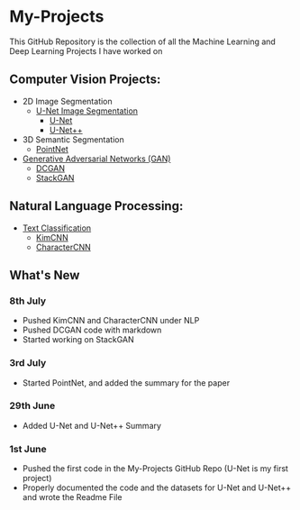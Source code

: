 # My-Projects

This GitHub Repository is the collection of all the Machine Learning and Deep Learning Projects I have worked on

## Computer Vision Projects: 
  * 2D Image Segmentation
    * [U-Net Image Segmentation](https://github.com/Vinayak-VG/My-Projects/tree/main/Computer%20Vision%20Projects/2D%20Image%20Segmentation/U-Net%20Image%20Segmentation)
      * [U-Net](https://github.com/Vinayak-VG/My-Projects/tree/main/Computer%20Vision%20Projects/2D%20Image%20Segmentation/U-Net%20Image%20Segmentation/U-Net)
      * [U-Net++](https://github.com/Vinayak-VG/My-Projects/tree/main/Computer%20Vision%20Projects/2D%20Image%20Segmentation/U-Net%20Image%20Segmentation/U-Net%2B%2B)
  * 3D Semantic Segmentation
    * [PointNet](https://github.com/Vinayak-VG/My-Projects/tree/main/Computer%20Vision%20Projects/3D%20Semantic%20Segmentation/PointNet)
  * [Generative Adversarial Networks (GAN)](https://github.com/Vinayak-VG/My-Projects/tree/main/Computer%20Vision%20Projects/Generative%20Adversarial%20Networks%20-%20GAN)
    * [DCGAN](https://github.com/Vinayak-VG/My-Projects/tree/main/Computer%20Vision%20Projects/Generative%20Adversarial%20Networks%20-%20GAN/DCGAN)
    * [StackGAN](https://github.com/Vinayak-VG/My-Projects/tree/main/Computer%20Vision%20Projects/Generative%20Adversarial%20Networks%20-%20GAN/StackGAN)

## Natural Language Processing:
  * [Text Classification](https://github.com/Vinayak-VG/My-Projects/tree/main/Natural%20Language%20Processing/Text%20Classification)
    * [KimCNN](https://github.com/Vinayak-VG/My-Projects/tree/main/Natural%20Language%20Processing/Text%20Classification/KimCNN)
    * [CharacterCNN](https://github.com/Vinayak-VG/My-Projects/tree/main/Natural%20Language%20Processing/Text%20Classification/CharacterCNN)     

## What's New
### 8th July
  
  * Pushed KimCNN and CharacterCNN under NLP
  * Pushed DCGAN code with markdown
  * Started working on StackGAN

### 3rd July 
  
  * Started PointNet, and added the summary for the paper

### 29th June

  * Added U-Net and U-Net++ Summary

### 1st June

  * Pushed the first code in the My-Projects GitHub Repo (U-Net is my first project)  
  * Properly documented the code and the datasets for U-Net and U-Net++ and wrote the Readme File
